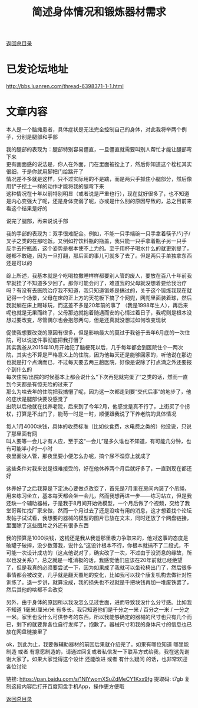 ﻿---
title: 简述身体情况和锻炼器材需求
categories: 人生随笔
tags: [文章备份]
---


[返回总目录](/life/2023-01-23-my-life-notes-index)

# 已发论坛地址

http://bbs.luanren.com/thread-6398371-1-1.html

# 文章内容

本人是一个脑瘫患者，具体症状是无法完全控制自己的身体，对此我将举两个例子，分别是腿部和手部

我的腿部的表现为：腿部特别容易僵直，一旦僵直就需要叫别人帮忙才能让腿部弯下来  
更有画面感的说法是，你人在外面，门在里面被拴上了，然后你知道这个栓杠其实很细，于是你就用脚把门给踹开了  
情况差不多就是这样，只不过实际用的不是踹，而是两只手抓住小腿部分，然后像用铲子挖土一样的动作才能将我的腿弯下来  
这种情况在十年以前特别明显（或者说是严重也行），现在就好很多了，也不知道是内心变强大了呢，还是身体变弱了呢，亦或是什么别的原因导致的，总之目前来看这个结果是好的

说完了腿部，再来说说手部

我的手部的表现为：双手很难配合。例如，不能一只手端碗一只手拿着筷子/勺子/叉子之类的在那吃饭。又例如拧饮料瓶的瓶盖，我只能一只手拿着瓶子另一只手 反手去拧瓶盖，这个姿势是根本使不上力的。至于用杯子喝水什么的就更别提了，碰都不敢碰，因为一旦打翻，那后面的事儿可就多了去了。但是两只手单独拿东西还是可以的

综上所述，我基本就是个吃喝拉撒睡样样都要别人管的废人，要放在百八十年前我早就挂了不知道多少回了。那你可能会问了，难道我的父母就没想着要给我治疗吗？有没有去医院治疗我不知道，我只知道锻炼是搞过的，关于这个锻炼我现在就记得一个场景，父母在床的正上方的天花板下搞了个网兜，网兜里面装着球，然后我就躺在床上踢球玩，而这差不多是20年前的事了 （我是1998年生人），再后来呢也就是无果而终了，父母那边就抱着随遇而安的心情过着日子，我呢则是根本没想过要改变，尽管偶尔也会抱怨两句，但是还真就没想过如何改变现状

促使我想要改变的原因有很多，但是影响最大的莫过于我爸于去年6月底的一次住院，可以说这件事彻底把我打懵了  
其实我爸从2015年10月开始犯了脑梗死以后，几乎每年都会到医院住个一两次院，其实也不算是严格意义上的住院，因为他每天还是能够回家的，听他说在那边也就是打个点滴而已，不过每天要去两三趟医院，好像是说除了打点滴之外还要报个到什么的  
每次住院/出院的时候基本上都会说什么“下次再犯就完蛋了”之类的话，然而一直到今天都是有惊无险的过来了  
那么为啥去年的住院把我搞懵了呢，因为这一次都走到要“交代后事”的地步了，他的症状是腿部快要没感觉了  
出院以后他就在找养老院，后来到了今年2月，他感觉是真不行了，上街买了个拐杖，打算是不出门了，能苟一时是一时，顺便跟我说了下养老院的具体情况

每人1月4000块钱，具体的收费标准（比如伙食费，水电费之类的）他没说，只说了那里面有网  
叫人要等一会儿才有人应，至于这“一会儿”是多久谁也不知道，有可能几分钟，也有可能半小时一小时  
夜里面没人管，那夜里要小便怎么办呢，搞个尿不湿穿上就成了

这些条件对我来说是很难接受的，好在他休养两个月后就好多了，一直到现在都还好

休养好了之后我算是下定决心要做点改变了，首先是7月里在房间内装了个吊绳，用来练习坐立，基本每天都会坐一会儿，然而我想再进一步——练习站立，但是我还缺一个辅助器械，于是我于8月间开始做模型，一个月后做了个视频，交给了我堂哥帮忙找厂家来做，然而一个月过去了还是没啥有用的消息，这才想着找个论坛发帖子试试看，我想要的器械的模型的图片已放在文末，同时还放了个网盘链接，里面除了这些图片之外还有很多东西

我的预算是1000块钱，这钱还是我从我爸那里极力争取来的，他对这事的态度是破罐子破摔，没少数落我，说什么“这设计根本不行，你根本就搞不了二段式，不可能一次设计成功的（这点他说对了，确实改了一次，不过由于没消息的缘故，所以也没关系）”，总之就是一堆消极的话，我感觉他们应该在20年前就已经绝望了，但是我真的必须要尝试一下，因为如果成了我就可以坐轮椅出门了，然后很多事情都会被改变，几乎就是翻天覆地的变化，比如我可以找个康复机构去做针对性训练了。退一步讲，就算没成，我的损失也不过就是千把块钱再加一堆废铁罢了，然后其他的啥都不会改变

另外，由于身体的原因所以我没怎么见过世面，进而导致我没什么分寸感。比如我不知道 1毫米/厘米/米 有多长，我只知道他们是千分之一米 / 百分之一米 / 一分之一米。家里也没什么可供参考的东西，所以我能够确定的器械的尺寸也只有几个而已，剩下的就要靠各位自行发挥了，抱歉了。器械尺寸和我的身体尺寸的信息也已放在网盘链接里了

ok，到此为止，我要做辅助器材的前因后果就介绍完了。如果有哪位知道 哪里能制造 或者 有意愿制造的，请通过回复或者私信发一下联系方式给我，我在这先谢谢大家了。如果大家觉得这个设计 还能改进 或者 有什么疑问 的话，也非常欢迎各位讨论

链接: https://pan.baidu.com/s/1NlYwomXSuZdMeCY1Kxx9fg 提取码: t7gb 复制这段内容后打开百度网盘手机App，操作更方便哦

[返回总目录](/life/2023-01-23-my-life-notes-index)
